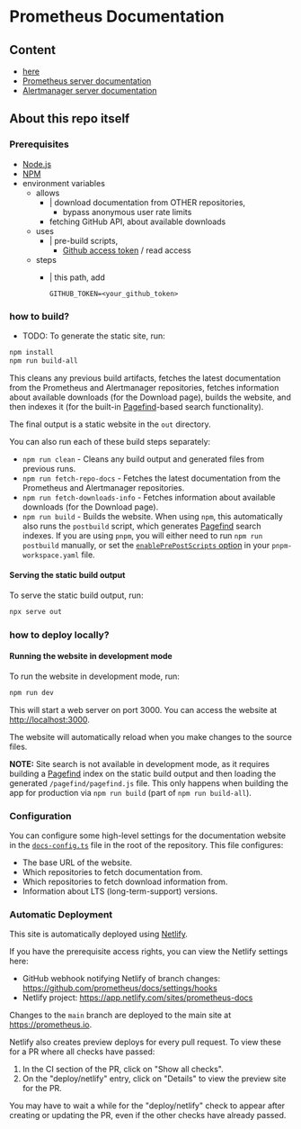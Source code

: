 # Prometheus Documentation

## Content

* [here](src/app/page.md)
* [Prometheus server documentation](https://github.com/prometheus/prometheus/tree/main/docs)
* [Alertmanager server documentation](https://github.com/prometheus/alertmanager/tree/main/docs)

## About this repo itself
### Prerequisites

* [Node.js](https://nodejs.org/en/download/)
* [NPM](https://www.npmjs.com/get-npm)
* environment variables
  * allows
    * | download documentation from OTHER repositories,
      * bypass anonymous user rate limits 
    * fetching GitHub API, about available downloads  
  * uses
    * | pre-build scripts,
      * [Github access token](https://github.com/settings/tokens/new) / read access
  * steps
    * | this path, add
    
      ```.env
      GITHUB_TOKEN=<your_github_token>
      ```

### how to build?

* TODO: To generate the static site, run:

```bash
npm install
npm run build-all
```

This cleans any previous build artifacts, fetches the latest documentation from the Prometheus and Alertmanager repositories, fetches information about available downloads (for the Download page), builds the website, and then indexes it (for the built-in [Pagefind](https://pagefind.app/)-based search functionality).

The final output is a static website in the `out` directory.

You can also run each of these build steps separately:

* `npm run clean` - Cleans any build output and generated files from previous runs.
* `npm run fetch-repo-docs` - Fetches the latest documentation from the Prometheus and Alertmanager repositories.
* `npm run fetch-downloads-info` - Fetches information about available downloads (for the Download page).
* `npm run build` - Builds the website. When using `npm`, this automatically also runs the `postbuild` script, which generates [Pagefind](https://pagefind.app/) search indexes. If you are using `pnpm`, you will either need to run `npm run postbuild` manually, or set the [`enablePrePostScripts` option](https://pnpm.io/cli/run#pnpm-workspaceyaml-settings) in your `pnpm-workspace.yaml` file.

#### Serving the static build output

To serve the static build output, run:

```bash
npx serve out
```

### how to deploy locally?

#### Running the website in development mode

To run the website in development mode, run:

```bash
npm run dev
```

This will start a web server on port 3000. You can access the website at [http://localhost:3000](http://localhost:3000).

The website will automatically reload when you make changes to the source files.

**NOTE:** Site search is not available in development mode, as it requires building a [Pagefind](https://pagefind.app/) index on the static build output and then loading the generated `/pagefind/pagefind.js` file. This only happens when building the app for production via `npm run build` (part of `npm run build-all`).

### Configuration

You can configure some high-level settings for the documentation website in the [`docs-config.ts`](docs-config.ts) file in the root of the repository. This file configures:

* The base URL of the website.
* Which repositories to fetch documentation from.
* Which repositories to fetch download information from.
* Information about LTS (long-term-support) versions.

### Automatic Deployment

This site is automatically deployed using [Netlify](https://www.netlify.com/).

If you have the prerequisite access rights, you can view the Netlify settings here:

* GitHub webhook notifying Netlify of branch changes: https://github.com/prometheus/docs/settings/hooks
* Netlify project: https://app.netlify.com/sites/prometheus-docs

Changes to the `main` branch are deployed to the main site at https://prometheus.io.

Netlify also creates preview deploys for every pull request. To view these for a PR where all checks have passed:

1. In the CI section of the PR, click on "Show all checks".
2. On the "deploy/netlify" entry, click on "Details" to view the preview site for the PR.

You may have to wait a while for the "deploy/netlify" check to appear after creating or updating the PR, even if the other checks have already passed.
